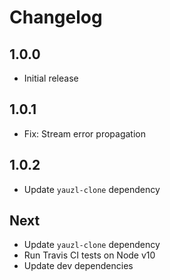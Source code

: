 # Changelog

## 1.0.0

* Initial release

## 1.0.1

* Fix: Stream error propagation

## 1.0.2

* Update `yauzl-clone` dependency

## Next

* Update `yauzl-clone` dependency
* Run Travis CI tests on Node v10
* Update dev dependencies
